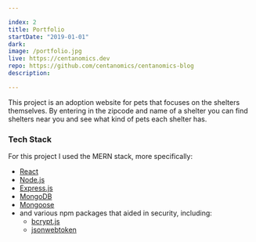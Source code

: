 ```yaml
---

index: 2
title: Portfolio
startDate: "2019-01-01"
dark:
image: /portfolio.jpg
live: https://centanomics.dev
repo: https://github.com/centanomics/centanomics-blog
description: 

---
```


This project is an adoption website for pets that focuses on the shelters themselves. By entering in the zipcode and name of a shelter you can find shelters near you and see what kind of pets each shelter has.

### Tech Stack

For this project I used the MERN stack, more specifically:

- [React](https://reactjs.org/)
- [Node.js](https://nodejs.org/)
- [Express.js](https://expressjs.com/)
- [MongoDB](https://www.mongodb.com/)
- [Mongoose](https://mongoosejs.com/)
- and various npm packages that aided in security, including:
  - [bcrypt.js](https://www.npmjs.com/package/bcryptjs)
  - [jsonwebtoken](https://www.npmjs.com/package/jsonwebtoken)